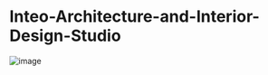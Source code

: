 # Inteo-Architecture-and-Interior-Design-Studio
![image](https://github.com/user-attachments/assets/b7fd055b-31ab-4001-9338-94a7c3483379)
